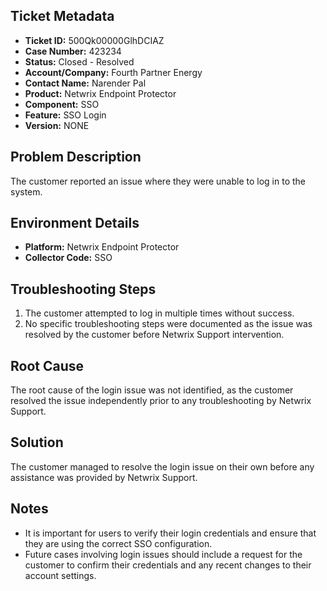 ## Ticket Metadata
- **Ticket ID:** 500Qk00000GlhDCIAZ
- **Case Number:** 423234
- **Status:** Closed - Resolved
- **Account/Company:** Fourth Partner Energy
- **Contact Name:** Narender Pal
- **Product:** Netwrix Endpoint Protector
- **Component:** SSO
- **Feature:** SSO Login
- **Version:** NONE

## Problem Description
The customer reported an issue where they were unable to log in to the system.

## Environment Details
- **Platform:** Netwrix Endpoint Protector
- **Collector Code:** SSO

## Troubleshooting Steps
1. The customer attempted to log in multiple times without success.
2. No specific troubleshooting steps were documented as the issue was resolved by the customer before Netwrix Support intervention.

## Root Cause
The root cause of the login issue was not identified, as the customer resolved the issue independently prior to any troubleshooting by Netwrix Support.

## Solution
The customer managed to resolve the login issue on their own before any assistance was provided by Netwrix Support.

## Notes
- It is important for users to verify their login credentials and ensure that they are using the correct SSO configuration.
- Future cases involving login issues should include a request for the customer to confirm their credentials and any recent changes to their account settings.